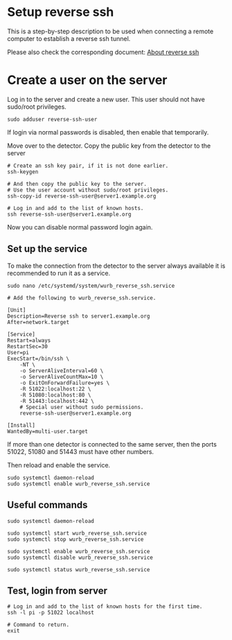 # Setup reverse ssh

This is a step-by-step description to be used when connecting
a remote computer to establish a reverse ssh tunnel.

Please also check the corresponding document:
[About reverse ssh](./about_reverse_ssh.md)

# Create a user on the server

Log in to the server and create a new user.
This user should not have sudo/root privileges.

    sudo adduser reverse-ssh-user

If login via normal passwords is disabled, then enable that
temporarily.

Move over to the detector.
Copy the public key from the detector to the server

    # Create an ssh key pair, if it is not done earlier.
    ssh-keygen

    # And then copy the public key to the server.
    # Use the user account without sudo/root privileges.
    ssh-copy-id reverse-ssh-user@server1.example.org
    
    # Log in and add to the list of known hosts.
    ssh reverse-ssh-user@server1.example.org

Now you can disable normal password login again.

## Set up the service

To make the connection from the detector to the server always
available it is recommended to run it as a service.

    sudo nano /etc/systemd/system/wurb_reverse_ssh.service 

    # Add the following to wurb_reverse_ssh.service.

    [Unit]
    Description=Reverse ssh to server1.example.org 
    After=network.target

    [Service]
    Restart=always
    RestartSec=30
    User=pi
    ExecStart=/bin/ssh \
        -NT \
        -o ServerAliveInterval=60 \
        -o ServerAliveCountMax=10 \
        -o ExitOnForwardFailure=yes \
        -R 51022:localhost:22 \
        -R 51080:localhost:80 \
        -R 51443:localhost:442 \
        # Special user without sudo permissions.
        reverse-ssh-user@server1.example.org

    [Install]
    WantedBy=multi-user.target

If more than one detector is connected to the same server, then the
ports 51022, 51080 and 51443 must have other numbers.

Then reload and enable the service.

    sudo systemctl daemon-reload
    sudo systemctl enable wurb_reverse_ssh.service

## Useful commands

    sudo systemctl daemon-reload

    sudo systemctl start wurb_reverse_ssh.service
    sudo systemctl stop wurb_reverse_ssh.service
    
    sudo systemctl enable wurb_reverse_ssh.service
    sudo systemctl disable wurb_reverse_ssh.service

    sudo systemctl status wurb_reverse_ssh.service

## Test, login from server

    # Log in and add to the list of known hosts for the first time.
    ssh -l pi -p 51022 localhost
    
    # Command to return.
    exit
    

